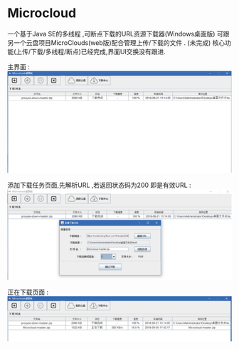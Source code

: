# Microcloud
一个基于Java SE的多线程 ,可断点下载的URL资源下载器(Windows桌面版)
可跟另一个云盘项目MicroClouds(web版)配合管理上传/下载的文件 . (未完成)
核心功能(上传/下载/多线程/断点)已经完成,界面UI交换没有跟进.

主界面 :
![](images/项目截图_main.png)

添加下载任务页面,先解析URL ,若返回状态码为200 即是有效URL : 
![](images/截图_download.png)

正在下载页面 :
![](images/截图_downloading.png)
